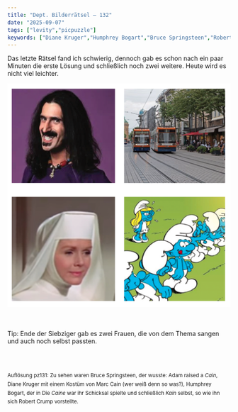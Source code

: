 ```yaml
---
title: "Dept. Bilderrätsel – 132"
date: "2025-09-07"
tags: ["levity","picpuzzle"]
keywords: ["Diane Kruger","Humphrey Bogart","Bruce Springsteen","Robert Crump","Vader Abraham","Frank Zappa"]
---
```

Das letzte Rätsel fand ich schwierig, dennoch gab es schon nach ein paar Minuten die erste Lösung und schließlich noch zwei weitere. Heute wird es nicht viel leichter.
<br/>

<img  src="/assets/img/picpuzzle/picpuzzle132.webp" alt="Bilderrätsel132">

<br/>
<br/>
<br/>

Tip: Ende der Siebziger gab es zwei Frauen, die von dem Thema sangen und auch noch selbst passten.

<br/>
<br/>

<sup>Auflösung pz131: Zu sehen waren Bruce Springsteen, der wusste: Adam raised a <i>Cain</i>, Diane Kruger mit einem Kostüm von Marc Cain (wer weiß denn so was?), Humphrey Bogart, der in Die <i>Caine</i> war ihr Schicksal spielte und schließlich <i>Kain</i> selbst, so wie ihn sich Robert Crump vorstellte.


</sup>






